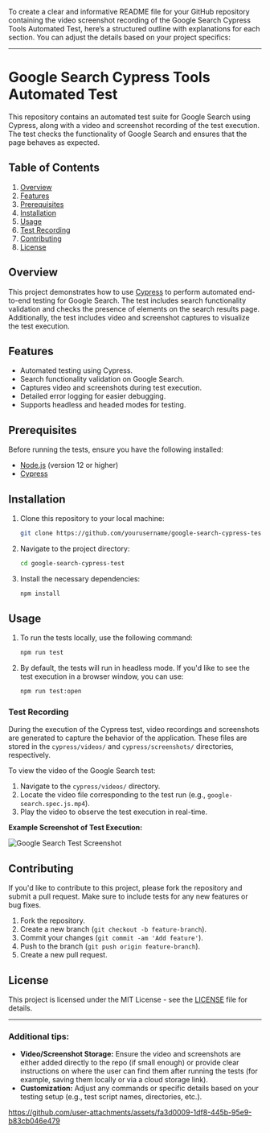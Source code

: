 To create a clear and informative README file for your GitHub repository containing the video screenshot recording of the Google Search Cypress Tools Automated Test, here’s a structured outline with explanations for each section. You can adjust the details based on your project specifics:

---

# Google Search Cypress Tools Automated Test

This repository contains an automated test suite for Google Search using Cypress, along with a video and screenshot recording of the test execution. The test checks the functionality of Google Search and ensures that the page behaves as expected.

## Table of Contents
1. [Overview](#overview)
2. [Features](#features)
3. [Prerequisites](#prerequisites)
4. [Installation](#installation)
5. [Usage](#usage)
6. [Test Recording](#test-recording)
7. [Contributing](#contributing)
8. [License](#license)

## Overview
This project demonstrates how to use [Cypress](https://www.cypress.io/) to perform automated end-to-end testing for Google Search. The test includes search functionality validation and checks the presence of elements on the search results page. Additionally, the test includes video and screenshot captures to visualize the test execution.

## Features
- Automated testing using Cypress.
- Search functionality validation on Google Search.
- Captures video and screenshots during test execution.
- Detailed error logging for easier debugging.
- Supports headless and headed modes for testing.

## Prerequisites
Before running the tests, ensure you have the following installed:
- [Node.js](https://nodejs.org/) (version 12 or higher)
- [Cypress](https://www.cypress.io/)

## Installation
1. Clone this repository to your local machine:
   ```bash
   git clone https://github.com/yourusername/google-search-cypress-test.git
   ```
2. Navigate to the project directory:
   ```bash
   cd google-search-cypress-test
   ```
3. Install the necessary dependencies:
   ```bash
   npm install
   ```

## Usage
1. To run the tests locally, use the following command:
   ```bash
   npm run test
   ```
2. By default, the tests will run in headless mode. If you'd like to see the test execution in a browser window, you can use:
   ```bash
   npm run test:open
   ```

### Test Recording
During the execution of the Cypress test, video recordings and screenshots are generated to capture the behavior of the application. These files are stored in the `cypress/videos/` and `cypress/screenshots/` directories, respectively.

To view the video of the Google Search test:
1. Navigate to the `cypress/videos/` directory.
2. Locate the video file corresponding to the test run (e.g., `google-search.spec.js.mp4`).
3. Play the video to observe the test execution in real-time.

**Example Screenshot of Test Execution:**

![Google Search Test Screenshot](path/to/screenshot.png)

## Contributing
If you'd like to contribute to this project, please fork the repository and submit a pull request. Make sure to include tests for any new features or bug fixes.

1. Fork the repository.
2. Create a new branch (`git checkout -b feature-branch`).
3. Commit your changes (`git commit -am 'Add feature'`).
4. Push to the branch (`git push origin feature-branch`).
5. Create a new pull request.

## License
This project is licensed under the MIT License - see the [LICENSE](LICENSE) file for details.

---

### Additional tips:
- **Video/Screenshot Storage:** Ensure the video and screenshots are either added directly to the repo (if small enough) or provide clear instructions on where the user can find them after running the tests (for example, saving them locally or via a cloud storage link).
- **Customization:** Adjust any commands or specific details based on your testing setup (e.g., test script names, directories, etc.).


https://github.com/user-attachments/assets/fa3d0009-1df8-445b-95e9-b83cb046e479

